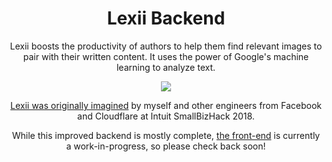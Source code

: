 <h1 align="center">Lexii Backend</h1>

<p align="center">
  Lexii boosts the productivity of authors to help them find relevant images to pair with their written content. It uses the power of Google's machine learning to analyze text.
</p>

<p align="center">
  <img src="lexii-hack.gif">
</p>

<p align="center">
<a href="https://github.com/morgannewman/lexii-hack">Lexii was originally imagined</a> by myself and other engineers from Facebook and Cloudflare at Intuit SmallBizHack 2018.
</p>

<p align="center">
While this improved backend is mostly complete, <a href="https://github.com/morgannewman/lexii">the front-end</a> is currently a work-in-progress, so please check back soon!
</p>